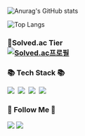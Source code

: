 <div align="left">

![Anurag's GitHub stats](https://github-readme-stats.vercel.app/api?username=SalkCoding&show_icons=true&theme=tokyonight)

![Top Langs](https://github-readme-stats.vercel.app/api/top-langs/?username=SalkCoding&layout=compact&theme=tokyonight)
<h3>

<g-emoji class="g-emoji" alias="medal_sports" fallback-src="https://github.githubassets.com/images/icons/emoji/unicode/1f3c5.png">🏅</g-emoji>Solved.ac Tier
<br>
[![Solved.ac프로필](http://mazassumnida.wtf/api/v2/generate_badge?boj=salk1104)](https://solved.ac/salk1104)
</h3>
</div>

<div align="left">
<h3>📚 Tech Stack 📚</h3>
<p>
    <img src="https://img.shields.io/badge/C++-007396?style=flat-square&logo=C++&logoColor=00599C"/></a>&nbsp
    <img src="https://img.shields.io/badge/C sharp-007396?style=flat-square&logo=CSharp&logoColor=white"/></a>&nbsp
    <img src="https://img.shields.io/badge/Java-007396?style=flat-square&logo=Java&logoColor=white"/></a>&nbsp
    <img src="https://img.shields.io/badge/Kotlin-007396?style=flat-square&logo=Kotlin&logoColor=C711E1"/></a>&nbsp
</p>

<h3>🌈 Follow Me 🌈</h3>
<p>
    <a href="https://hits.seeyoufarm.com"><img src="https://hits.seeyoufarm.com/api/count/incr/badge.svg?url=https%3A%2F%2Fgithub.com%2Fhyeinisfree&count_bg=%2341B883&title_bg=%23CDC2C2&icon=github.svg&icon_color=%23E7E7E7&title=hits&edge_flat=false"/></a>
    <a href="mailto:josangbeom1104@gmail.com"><img src="https://img.shields.io/badge/Gmail-d14836?style=flat-square&logo=Gmail&logoColor=white&link=josangbeom1104@gmail.com"/></a>
</p>
</div>
